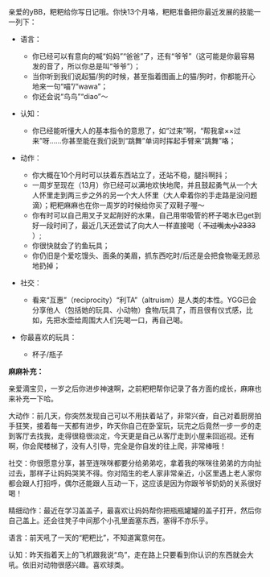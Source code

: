 ---
---

亲爱的yBB，粑粑给你写日记哦。你快13个月咯，粑粑准备把你最近发展的技能一一列下：
  
- 语言：  
  - 你已经可以有意向的喊“妈妈”“爸爸”了，还有“爷爷”（这可能是你最容易发的音了，所以你总是叫“爷爷”）；
  - 当你听到我们说起猫/狗的时候，甚至指着图画上的猫/狗时，你都能开心地来一句“喵”/“wawa”；
  - 你还会说“鸟鸟”“diao”～  
- 认知：
  - 你已经能听懂大人的基本指令的意思了，如“过来”啊，“帮我拿××过来”呀……你甚至能在我们说到“跳舞”单词时挥起手臂来“跳舞”咯；

- 动作：  
  - 你大概在10个月时可以扶着东西站立了，还站不稳，腿抖啊抖；
  - 一周岁至现在（13月）你已经可以满地欢快地爬，并且鼓起勇气从一个大人怀里走到两三步之外的另一个大人怀里（大人牵着你的手走路是没问题滴）；粑粑麻麻也在你一周岁的时候给你买了双鞋子喔～
  - 你有时可以自己用叉子叉起削好的水果，自己用带吸管的杯子喝水已get到好一段时间了，最近几天还尝试了向大人一样直接喝（ ~~不过嘴太小2333~~ ）; 
  - 你很快就会了钓鱼玩具；
  - 你仍旧是个爱吃馒头、面条的美眉，抓东西吃时/后还是会把食物毫无顾忌地扔掉；

- 社交：
  - 看来“互惠”（reciprocity）“利TA”（altruism）是人类的本性。YGG已会分享他人（包括她的玩具、小动物）食物/玩具了，而且很有仪式感，比如，先把水壶给周围大人们先喝一口，再自己喝。

- 你最喜欢的玩具：
  - 杯子/瓶子


**麻麻补充：**

亲爱滴宝贝，一岁之后你进步神速啊，之前粑粑帮你记录了各方面的成长，麻麻也来补充一下哈。

大动作：前几天，你突然发现自己可以不用扶着站了，非常兴奋，自己对着厨房拍手狂笑，接着每一天都有进步，昨天你自己在卧室玩，玩完之后竟然一步一步的走到客厅去找我，走得很稳很淡定，今天更是自己从客厅走到小屋来回巡视。还有啊，你会爬楼梯了，没有人引导，完全是你自发的往上爬，非常棒哦！

社交：你很愿意分享，甚至连咪咪都要分给弟弟吃，拿着我的咪咪往弟弟的方向扯过去，那样子让妈妈哭笑不得。你对陌生的老人家非常亲近，小区里遇上老人家你都会跟人打招呼，偶尔还能跟人互动一下，这应该是因为你跟爷爷奶奶的关系很好喝！

精细动作：最近在学习盖盖子，最喜欢让妈妈帮你把瓶瓶罐罐的盖子打开，然后你自己盖上。还会往凳子中间那个小孔里面塞东西，塞得不亦乐乎。

语言：前天吼了一天的“粑粑比”，不知道寓意何在。

认知：昨天指着天上的飞机跟我说“鸟”，走在路上只要看到你认识的东西就会大吼。依旧对动物很感兴趣。喜欢球类。


